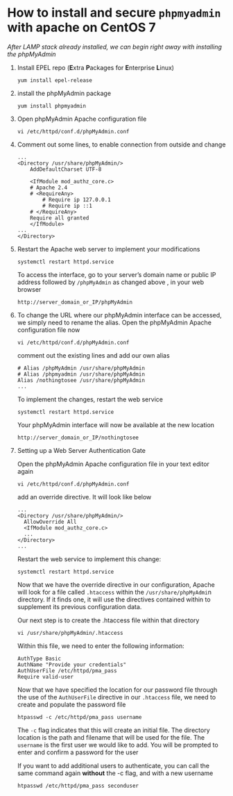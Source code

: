 # How to install and secure `phpmyadmin` with apache on CentOS 7

_After LAMP stack already installed, we can begin right away with installing the phpMyAdmin_

1. Install EPEL repo (**E**xtra **P**ackages for **E**nterprise **L**inux)

    `yum install epel-release`
    
2. install the phpMyAdmin package

    `yum install phpmyadmin`
    
3. Open phpMyAdmin Apache configuration file 

    `vi /etc/httpd/conf.d/phpMyAdmin.conf`
    
4. Comment out some lines, to enable connection from outside and change 

    ```
   ...
    <Directory /usr/share/phpMyAdmin/>
        AddDefaultCharset UTF-8
    
        <IfModule mod_authz_core.c>
        # Apache 2.4
        # <RequireAny>
            # Require ip 127.0.0.1
            # Require ip ::1
        # </RequireAny>
        Require all granted
        </IfModule>
   ...
   </Directory>
    ```
5. Restart the Apache web server to implement your modifications

    `systemctl restart httpd.service`
    
   To access the interface, go to your server’s domain name or public IP address followed by `/phpMyAdmin` as
    changed above
   , in your web browser
   
   `http://server_domain_or_IP/phpMyAdmin`
   
6. To change the URL where our phpMyAdmin interface can be accessed, we simply need to rename the alias. Open the
 phpMyAdmin Apache configuration file now
 
    `vi /etc/httpd/conf.d/phpMyAdmin.conf`
    
    comment out the existing lines and add our own alias
    
    ```
    # Alias /phpMyAdmin /usr/share/phpMyAdmin
    # Alias /phpmyadmin /usr/share/phpMyAdmin
    Alias /nothingtosee /usr/share/phpMyAdmin
    ...
    ```
   To implement the changes, restart the web service
   
   `systemctl restart httpd.service`
   
   Your phpMyAdmin interface will now be available at the new location
   
   `http://server_domain_or_IP/nothingtosee`
   
7. Setting up a Web Server Authentication Gate

    Open the phpMyAdmin Apache configuration file in your text editor again
    
    `vi /etc/httpd/conf.d/phpMyAdmin.conf`
    
    add an override directive. It will look like below
    
    ```
   ...
   <Directory /usr/share/phpMyAdmin/>
      AllowOverride All
      <IfModule mod_authz_core.c>
      ...
   </Directory>
   ...
    ```
   Restart the web service to implement this change:
   
   `systemctl restart httpd.service`
   
   Now that we have the override directive in our configuration, Apache will look for a file called `.htaccess` within the `/usr/share/phpMyAdmi`n directory. If it finds one, it will use the directives contained within to supplement its previous configuration data.
   
   Our next step is to create the .htaccess file within that directory
   
   `vi /usr/share/phpMyAdmin/.htaccess`
   
   Within this file, we need to enter the following information:
   
   ```
   AuthType Basic
   AuthName "Provide your credentials"
   AuthUserFile /etc/httpd/pma_pass
   Require valid-user
   ```
    
    Now that we have specified the location for our password file through the use of the `AuthUserFile` directive in our `.htaccess` file, we need to create and populate the password file
    
    `htpasswd -c /etc/httpd/pma_pass username`
    
    The `-c` flag indicates that this will create an initial file. The directory location is the path and filename
     that will be used for the file. The `username` is the first user we would like to add. You will be prompted to enter and confirm a password for the user
     
     If you want to add additional users to authenticate, you can call the same command again **without** the -c flag, and with a new username
     
     `htpasswd /etc/httpd/pma_pass seconduser`
    